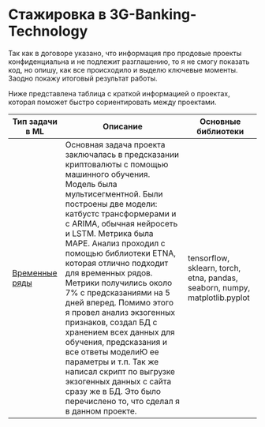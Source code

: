 # Стажировка в 3G-Banking-Technology

Так как в договоре указано, что информация про продовые проекты конфиденциальна и не подлежит разглашению, то я не смогу показать код, но опишу, как все происходило и выделю ключевые моменты. Заодно покажу итоговый результат работы. 

Ниже представлена таблица с краткой информацией о проектах, которая поможет быстро сориентировать между проектами.

| Тип задачи в ML | Описание | Основные библиотеки |
|---------------|--------------------------------------------------------------------------------|-------------------|
| [Временные ряды](https://github.com/5Misha/My_work_experience/tree/main/time%20series_kripta) | Основная задача проекта заключалась в предсказании криптовалюты с помощью машинного обучения. Модель была мультисегментной. Были построены две модели: катбустс трансформерами и с ARIMA, обычная нейросеть и LSTM. Метрика была MAPE. Анализ проходил с помощью библиотеки ETNA, которая отлично подходит для временных рядов. Метрики получились около 7% с предсказаниями на 5 дней вперед. Помимо этого я провел анализ экзогенных признаков, создал БД с хранением всех данных для обучения, предсказания и все ответы моделиЮ ее параметры и т.п. Так же написал скрипт по выгрузке экзогенных данных с сайта сразу же в БД. Это было перечислено то, что сделал я в данном проекте. | tensorflow, sklearn,  torch, etna, pandas, seaborn, numpy, matplotlib.pyplot